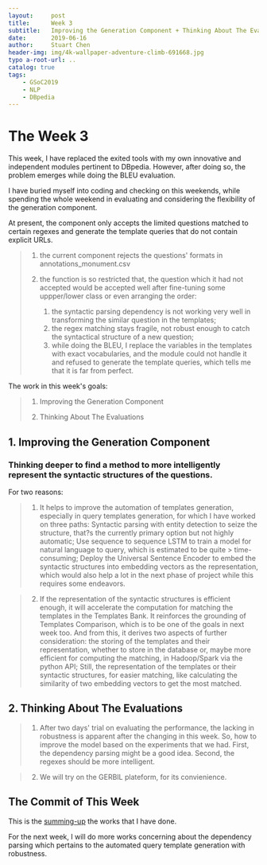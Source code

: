 ```yaml
---
layout:     post
title:      Week 3
subtitle:   Improving the Generation Component + Thinking About The Evaluations
date:       2019-06-16
author:     Stuart Chen
header-img: img/4k-wallpaper-adventure-climb-691668.jpg
typo a-root-url: ..
catalog: true
tags:
    - GSoC2019
    - NLP
    - DBpedia
---
```



# The Week  3

This week, I have replaced the exited tools with my own innovative and independent modules pertinent to DBpedia. However, after doing so, the problem emerges while doing the BLEU evaluation.

I have buried myself into coding and checking on this weekends, while spending the whole weekend in evaluating and considering the flexibility of the generation component.

At present, the component only accepts the limited questions matched to certain regexes and generate the template queries that do not contain explicit URLs.

>1. the current component rejects the questions' formats in  annotations_monument.csv
>
>2. the function is so restricted that, the question which it had not accepted would be accepted well after
>   fine-tuning some uppper/lower class or even arranging the order:
>       1) the syntactic parsing dependency is not working very well in transforming the similar question in the
>          templates; 
>       2) the regex matching stays fragile, not robust enough to catch the syntactical structure of a new question; 
>       3) while doing the BLEU, I replace the variables in the templates with exact vocabularies, and the module
>          could not handle it and refused to generate the template queries, which tells me that it is far from 
>          perfect.
>

The work in this week's goals:

>1. Improving the Generation Component 
>
>2. Thinking About The Evaluations

## 1. Improving the Generation Component

### Thinking deeper to find a method to more intelligently represent the syntactic structures of the questions.

For two reasons:
>
>    1) It helps to improve the automation of templates generation, especially in query templates generation, for 
>    which I have worked on three paths:
>       Syntactic parsing with entity detection to seize the structure, that?s the currently primary option but not
>       highly automatic;
>       Use sequence to sequence LSTM to train a model for natural language to query, which is estimated to be quite >       time-consuming;
>       Deploy the Universal Sentence Encoder to embed the syntactic structures into embedding vectors as the 
>       representation, which would also help a lot in the next phase of project while this requires some endeavors.

>    2) If the representation of the syntactic structures is efficient enough, it will accelerate the computation 
>   for matching the templates in the Templates Bank.  It reinforces the grounding of Templates Comparison, which is 
>   to be one of the goals in next week too.
>   And from this, it derives two aspects of further consideration:
>   the storing of  the templates and their representation, whether to store in the database or, maybe more 
>   efficient for computing the matching, in Hadoop/Spark via the python API;
>   Still, the representation of the templates or their syntactic structures, for easier matching, like calculating 
>   the similarity of two embedding vectors to get the most matched.


## 2. Thinking About The Evaluations

>    1) After two days' trial on evaluating the performance, the lacking in robustness is apparent after the 
>       changing in this week.
>       So, how to improve the model based on the experiments that we had.
>       First, the dependency parsing might be a good idea.
>       Second, the regexes should be more intelligent.

>    2) We will try on the GERBIL plateform, for its convienience.


## The Commit of This Week

 This is the [summing-up](https://github.com/dbpedia/neural-qa/compare/master...StuartCHAN:gsoc-stuart?expand=1) the works that I have done.

 For the next week, I will do more works concerning about the dependency parsing which pertains to the automated query template generation with robustness.
